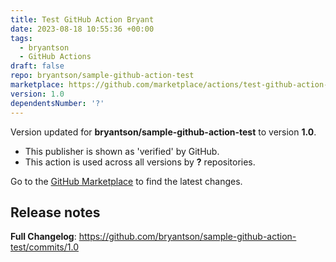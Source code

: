```yaml
---
title: Test GitHub Action Bryant
date: 2023-08-18 10:55:36 +00:00
tags:
  - bryantson
  - GitHub Actions
draft: false
repo: bryantson/sample-github-action-test
marketplace: https://github.com/marketplace/actions/test-github-action-bryant
version: 1.0
dependentsNumber: '?'
---
```



Version updated for **bryantson/sample-github-action-test** to version **1.0**.
- This publisher is shown as 'verified' by GitHub.
- This action is used across all versions by **?** repositories.

Go to the [GitHub Marketplace](https://github.com/marketplace/actions/test-github-action-bryant) to find the latest changes.

## Release notes

**Full Changelog**: https://github.com/bryantson/sample-github-action-test/commits/1.0
